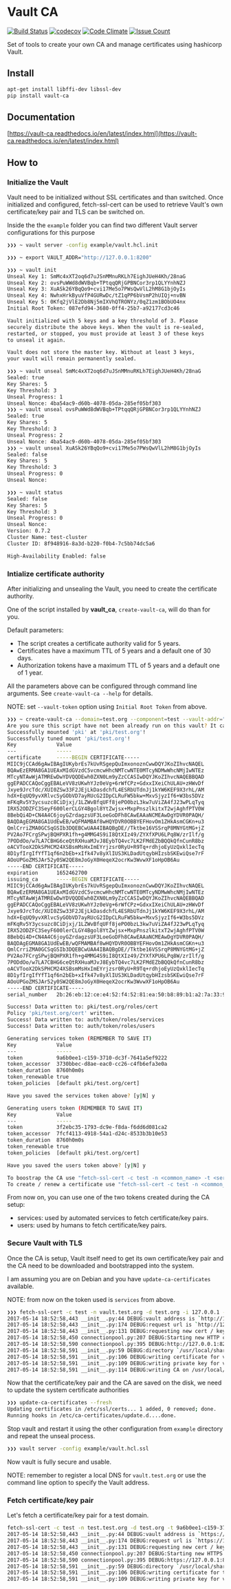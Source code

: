 # Vault CA
[![Build Status](https://travis-ci.org/crisidev/vault-ca.svg?branch=master)](https://travis-ci.org/crisidev/vault-ca) [![codecov](https://codecov.io/gh/crisidev/vault-ca/branch/master/graph/badge.svg)](https://codecov.io/gh/crisidev/vault-ca) [![Code Climate](https://codeclimate.com/github/crisidev/vault-ca/badges/gpa.svg)](https://codeclimate.com/github/crisidev/vault-ca) [![Issue Count](https://codeclimate.com/github/crisidev/vault-ca/badges/issue_count.svg)](https://codeclimate.com/github/crisidev/vault-ca)

Set of tools to create your own CA and manage certificates using hashicorp Vault.

## Install
```bash
apt-get install libffi-dev libssl-dev
pip install vault-ca
```

## Documentation
[https://vault-ca.readthedocs.io/en/latest/index.html](https://vault-ca.readthedocs.io/en/latest/index.html)

## How to
### Initialize the Vault
Vault need to be initialized without SSL certificates and than switched.
Once initialized and configured, fetch-ssl-cert can be used to retrieve
Vault's own certificate/key pair and TLS can be switched on.

Inside the the `example` folder you can find two different Vault server
configurations for this purpose

```bash
❯❯❯ ~ vault server -config example/vault.hcl.init

❯❯❯ ~ export VAULT_ADDR="http://127.0.0.1:8200"

❯❯❯ ~ vault init
Unseal Key 1: SmMc4xXT2oq6d7uJSnMMnuRKLh7EighJUeH4Kh/28naG
Unseal Key 2: ovsPuWWd8dWVBqb+TPtqqQRjGPBNCor3rp1QLYYnhNZJ
Unseal Key 3: XuASk26YBqQo9+cvi17Me5o7PWsQwVlL2hM8G1bjOyIs
Unseal Key 4: NwhxHrkByuVfP4GURwDc/tZ1qPP6bVsmP2hUIQj+nvBN
Unseal Key 5: 0Kfq2jVlE2Db8Nj5mIXVhQTRONYz/0qZ1zm1BObUO4nx
Initial Root Token: 087efd94-3680-0ff4-25b7-a92177cd3c46

Vault initialized with 5 keys and a key threshold of 3. Please
securely distribute the above keys. When the vault is re-sealed,
restarted, or stopped, you must provide at least 3 of these keys
to unseal it again.

Vault does not store the master key. Without at least 3 keys,
your vault will remain permanently sealed.

❯❯❯ ~ vault unseal SmMc4xXT2oq6d7uJSnMMnuRKLh7EighJUeH4Kh/28naG
Sealed: true
Key Shares: 5
Key Threshold: 3
Unseal Progress: 1
Unseal Nonce: 4ba54ac9-d60b-4078-05da-285ef05bf303
❯❯❯ ~ vault unseal ovsPuWWd8dWVBqb+TPtqqQRjGPBNCor3rp1QLYYnhNZJ
Sealed: true
Key Shares: 5
Key Threshold: 3
Unseal Progress: 2
Unseal Nonce: 4ba54ac9-d60b-4078-05da-285ef05bf303
❯❯❯ ~ vault unseal XuASk26YBqQo9+cvi17Me5o7PWsQwVlL2hM8G1bjOyIs
Sealed: false
Key Shares: 5
Key Threshold: 3
Unseal Progress: 0
Unseal Nonce:

❯❯❯ ~ vault status
Sealed: false
Key Shares: 5
Key Threshold: 3
Unseal Progress: 0
Unseal Nonce:
Version: 0.7.2
Cluster Name: test-cluster
Cluster ID: 8f948916-8a3d-b220-f0b4-7c5bb74dc5a6

High-Availability Enabled: false
```

### Intialize certificate authority
After initializing and unsealing the Vault, you need to create the certificate authority.

One of the script installed by **vault_ca**, `create-vault-ca`, will do than for you.

Default parameters:

* The script creates a certificate authority valid for 5 years.
* Certificates have a maximum TTL of 5 years and a default one of 30 days.
* Authorization tokens have a maximum TTL of 5 years and a default one of 1 year.

All the parameters above can be configured through command line arguments. See `create-vault-ca --help` for details.

NOTE: set `--vault-token` option using `Initial Root Token` from above.

```bash
❯❯❯ ~ create-vault-ca --domain=test.org --component=test --vault-addr="http://127.0.0.1:8200" --vault-token=087efd94-3680-0ff4-25b7-a92177cd3c46
Are you sure this script have not been already run on this vault? It can break / override configs [y|N] y
Successfully mounted 'pki' at 'pki/test.org'!
Successfully tuned mount 'pki/test.org'!
Key          	Value
---          	-----
certificate  	-----BEGIN CERTIFICATE-----
MIIC9jCCAd6gAwIBAgIUKybrEs7kUvRSgepQuImxonoznCwwDQYJKoZIhvcNAQEL
BQAwEzERMA8GA1UEAxMIdGVzdC5vcmcwHhcNMTcwNTE0MTcyNDMwWhcNMjIwNTEz
MTcyNTAwWjATMREwDwYDVQQDEwh0ZXN0Lm9yZzCCASIwDQYJKoZIhvcNAQEBBQAD
ggEPADCCAQoCggEBALeVV8zUKwhYJz0eVg+6rWfCPz+GdxxIXeiChULAU+zHWvDf
Jxye9JrcTdc/XUI0ZSw33F2JEjLkDasdchfL4ESRbUTdnJj1kYW6KEF9X3rhL/AM
hdX+EqUQ9yvXRlvcSyGObVD7ayRUcG2IDpCLRuFW5bkw+MxvSjyzIf6+W3bs5DVz
mFKqRv5Y3ycsuzc8CiDjxj/1LZWvBfqUFf8jePO0bzL3kw7uViZA4fJ23wPLqTyq
IRX52ODZFC3SeyF600lerCLGY4Bgol8YtZwjsx+MxpPnszlkitxT2wjAghfPTV0W
8BebQi4D+CN4A4C6joyGZrdagzsUF3LoeGoDFh8CAwEAAaNCMEAwDgYDVR0PAQH/
BAQDAgEGMA8GA1UdEwEB/wQFMAMBAf8wHQYDVR0OBBYEFHovOm1ZHkAsmCGKn+u3
QmlCrriZMA0GCSqGSIb3DQEBCwUAA4IBAQBgDE//Tktbe16VSSrqP8MNYGtMG+jZ
PV2Ao7FCrgSPwjBQHPXR1fh+g4MMG4S9iI8QtXIz49/ZYXfXPU6LPq8W/zrIlf/g
7PODdOo/w7LA7CBHG6ceQtRXHuaMJvJ8EybTQ4vc7LK2FMdEZbBQQkQfnCunR8bz
oACVTooX2DkSPHCM24XSBsmMsHxImEYrjzsr0RyU+R9Tq+rdhjoEyUzQxklIecTq
8D1yfIrgIfYfT1qf6n2bEb+xIfk47v8yXlIUS3KLDadUtqybHIzsbSKEwiQse7rF
AOoUPGoZMSJAr52y0SW2QE8mJoGyX0HeqeX2ocrKw3WvwXF1oHpOB6Au
-----END CERTIFICATE-----
expiration   	1652462700
issuing_ca   	-----BEGIN CERTIFICATE-----
MIIC9jCCAd6gAwIBAgIUKybrEs7kUvRSgepQuImxonoznCwwDQYJKoZIhvcNAQEL
BQAwEzERMA8GA1UEAxMIdGVzdC5vcmcwHhcNMTcwNTE0MTcyNDMwWhcNMjIwNTEz
MTcyNTAwWjATMREwDwYDVQQDEwh0ZXN0Lm9yZzCCASIwDQYJKoZIhvcNAQEBBQAD
ggEPADCCAQoCggEBALeVV8zUKwhYJz0eVg+6rWfCPz+GdxxIXeiChULAU+zHWvDf
Jxye9JrcTdc/XUI0ZSw33F2JEjLkDasdchfL4ESRbUTdnJj1kYW6KEF9X3rhL/AM
hdX+EqUQ9yvXRlvcSyGObVD7ayRUcG2IDpCLRuFW5bkw+MxvSjyzIf6+W3bs5DVz
mFKqRv5Y3ycsuzc8CiDjxj/1LZWvBfqUFf8jePO0bzL3kw7uViZA4fJ23wPLqTyq
IRX52ODZFC3SeyF600lerCLGY4Bgol8YtZwjsx+MxpPnszlkitxT2wjAghfPTV0W
8BebQi4D+CN4A4C6joyGZrdagzsUF3LoeGoDFh8CAwEAAaNCMEAwDgYDVR0PAQH/
BAQDAgEGMA8GA1UdEwEB/wQFMAMBAf8wHQYDVR0OBBYEFHovOm1ZHkAsmCGKn+u3
QmlCrriZMA0GCSqGSIb3DQEBCwUAA4IBAQBgDE//Tktbe16VSSrqP8MNYGtMG+jZ
PV2Ao7FCrgSPwjBQHPXR1fh+g4MMG4S9iI8QtXIz49/ZYXfXPU6LPq8W/zrIlf/g
7PODdOo/w7LA7CBHG6ceQtRXHuaMJvJ8EybTQ4vc7LK2FMdEZbBQQkQfnCunR8bz
oACVTooX2DkSPHCM24XSBsmMsHxImEYrjzsr0RyU+R9Tq+rdhjoEyUzQxklIecTq
8D1yfIrgIfYfT1qf6n2bEb+xIfk47v8yXlIUS3KLDadUtqybHIzsbSKEwiQse7rF
AOoUPGoZMSJAr52y0SW2QE8mJoGyX0HeqeX2ocrKw3WvwXF1oHpOB6Au
-----END CERTIFICATE-----
serial_number	2b:26:eb:12:ce:e4:52:f4:52:81:ea:50:b8:89:b1:a2:7a:33:9c:2c

Success! Data written to: pki/test.org/roles/cert
Policy 'pki/test.org/cert' written.
Success! Data written to: auth/token/roles/services
Success! Data written to: auth/token/roles/users

Generating services token (REMEMBER TO SAVE IT)
Key            	Value
---            	-----
token          	9a6b0ee1-c159-3710-dc3f-7641a5ef9222
token_accessor 	3730bbec-d8ae-eac0-cc26-c4fb6efa3e0a
token_duration 	8760h0m0s
token_renewable	true
token_policies 	[default pki/test.org/cert]

Have you saved the services token above? [y|N] y

Generating users token (REMEMBER TO SAVE IT)
Key            	Value
---            	-----
token          	3f2ebc35-1793-dc9e-f8da-f6dd6d081ca2
token_accessor 	7fcf4113-4918-54a1-d24c-8533b3b10e53
token_duration 	8760h0m0s
token_renewable	true
token_policies 	[default pki/test.org/cert]

Have you saved the users token above? [y|N] y

To boostrap the CA use "fetch-ssl-cert -c test -n <common_name> -t <services_token> -b -o <output_dir>"
To create / renew a certificate use "fetch-ssl-cert -c test -n <common_name> -t <services_token> -o <output_dir>"
```

From now on, you can use one of the two tokens created during the CA setup:

* services: used by automated services to fetch certificate/key pairs.
* users: used by humans to fetch certificate/key pairs.

### Secure Vault with TLS
Once the CA is setup, Vault itself need to get its own certificate/key pair and the CA need to be downloaded and bootstrapped into the system.

I am assuming you are on Debian and you have `update-ca-certificates` available.

NOTE: from now on the token used is `services` from above.

```bash
❯❯❯ fetch-ssl-cert -c test -n vault.test.org -d test.org -i 127.0.0.1 -t 9a6b0ee1-c159-3710-dc3f-7641a5ef9222 -b -A http://127.0.0.1:8200 -D
2017-05-14 18:52:58,443 __init__.py:44 DEBUG:vault address is `http://127.0.0.1:8200`
2017-05-14 18:52:58,443 __init__.py:174 DEBUG:request url is `http://127.0.0.1:8200/v1/pki/test.org/issue/cert`
2017-05-14 18:52:58,443 __init__.py:131 DEBUG:requesting new cert / key part for CA domain: `test.org`, component: `test`, common_name: `vault.test.org`, ip_sans: `127.0.0.1`, alt_names: `None`, ttl: `8760h`
2017-05-14 18:52:58,450 connectionpool.py:207 DEBUG:Starting new HTTP connection (1): 127.0.0.1
2017-05-14 18:52:58,590 connectionpool.py:395 DEBUG:http://127.0.0.1:8200 "PUT /v1/pki/test.org/issue/cert HTTP/1.1" 200 None
2017-05-14 18:52:58,591 __init__.py:59 DEBUG:directory `/usr/local/share/ca-certificates/test.org` already exists, skipping creation
2017-05-14 18:52:58,591 __init__.py:106 DEBUG:writing certificate for vault.test.org on /usr/local/share/ca-certificates/test.org/test-vault.test.org.pem
2017-05-14 18:52:58,591 __init__.py:109 DEBUG:writing private key for vault.test.org on /usr/local/share/ca-certificates/test.org/test-vault.test.org.key
2017-05-14 18:52:58,591 __init__.py:114 DEBUG:writing CA on /usr/local/share/ca-certificates/test.org/test.crt
```

Now that the certificate/key pair and the CA are saved on the disk, we need to update the system certificate authorities

```bash
❯❯❯ update-ca-certificates --fresh
Updating certificates in /etc/ssl/certs... 1 added, 0 removed; done.
Running hooks in /etc/ca-certificates/update.d....done.
```

Stop vault and restart it using the other configuration from `example` directory and repeat the unseal process.

```bash
❯❯❯ vault server -config example/vault.hcl.ssl
```

Now vault is fully secure and usable.

NOTE: remember to register a local DNS for `vault.test.org` or use the command line option to specify the Vault address.

### Fetch certificate/key pair
Let's fetch a certificate/key pair for a test domain.

```bash
fetch-ssl-cert -c test -n test.test.org -d test.org -t 9a6b0ee1-c159-3710-dc3f-7641a5ef9222 -A https://127.0.0.1:8200 -D
2017-05-14 18:52:58,443 __init__.py:44 DEBUG:vault address is `https://127.0.0.1:8200`
2017-05-14 18:52:58,443 __init__.py:174 DEBUG:request url is `https://127.0.0.1:8200/v1/pki/test.org/issue/cert`
2017-05-14 18:52:58,443 __init__.py:131 DEBUG:requesting new cert / key part for CA domain: `test.org`, component: `test`, common_name: `test.test.org`, ip_sans: `None`, alt_names: `None`, ttl: `8760h`
2017-05-14 18:52:58,450 connectionpool.py:207 DEBUG:Starting new HTTPS connection (1): 127.0.0.1
2017-05-14 18:52:58,590 connectionpool.py:395 DEBUG:https://127.0.0.1:8200 "PUT /v1/pki/test.org/issue/cert HTTP/1.1" 200 None
2017-05-14 18:52:58,591 __init__.py:59 DEBUG:directory `/usr/local/share/ca-certificates/test.org` already exists, skipping creation
2017-05-14 18:52:58,591 __init__.py:106 DEBUG:writing certificate for test.test.org on /usr/local/share/ca-certificates/test.org/test-test.test.org.pem
2017-05-14 18:52:58,591 __init__.py:109 DEBUG:writing private key for vault.test.org on /usr/local/share/ca-certificates/test.org/test-test.test.org.key
```
